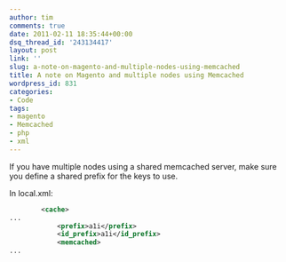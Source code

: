 ```yaml
---
author: tim
comments: true
date: 2011-02-11 18:35:44+00:00
dsq_thread_id: '243134417'
layout: post
link: ''
slug: a-note-on-magento-and-multiple-nodes-using-memcached
title: A note on Magento and multiple nodes using Memcached
wordpress_id: 831
categories:
- Code
tags:
- magento
- Memcached
- php
- xml
---
```


If you have multiple nodes using a shared memcached server, make sure you
define a shared prefix for the keys to use. 

In local.xml: 

```XML
        <cache>
...
            <prefix>a1i</prefix>
            <id_prefix>a1i</id_prefix>
            <memcached>
...
```
